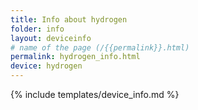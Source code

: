 ```yaml
---
title: Info about hydrogen
folder: info
layout: deviceinfo
# name of the page (/{{permalink}}.html)
permalink: hydrogen_info.html
device: hydrogen
---
```

{% include templates/device_info.md %}
